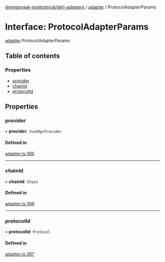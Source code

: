[@metamask-institutional/defi-adapters](../README.md) / [adapter](../modules/adapter.md) / ProtocolAdapterParams

# Interface: ProtocolAdapterParams

[adapter](../modules/adapter.md).ProtocolAdapterParams

## Table of contents

### Properties

- [provider](adapter.ProtocolAdapterParams.md#provider)
- [chainId](adapter.ProtocolAdapterParams.md#chainid)
- [protocolId](adapter.ProtocolAdapterParams.md#protocolid)

## Properties

### provider

• **provider**: `JsonRpcProvider`

#### Defined in

[adapter.ts:365](https://github.com/consensys-vertical-apps/mmi-defi-adapters/blob/e9d45bd/src/types/adapter.ts#L365)

___

### chainId

• **chainId**: `Chain`

#### Defined in

[adapter.ts:366](https://github.com/consensys-vertical-apps/mmi-defi-adapters/blob/e9d45bd/src/types/adapter.ts#L366)

___

### protocolId

• **protocolId**: `Protocol`

#### Defined in

[adapter.ts:367](https://github.com/consensys-vertical-apps/mmi-defi-adapters/blob/e9d45bd/src/types/adapter.ts#L367)
